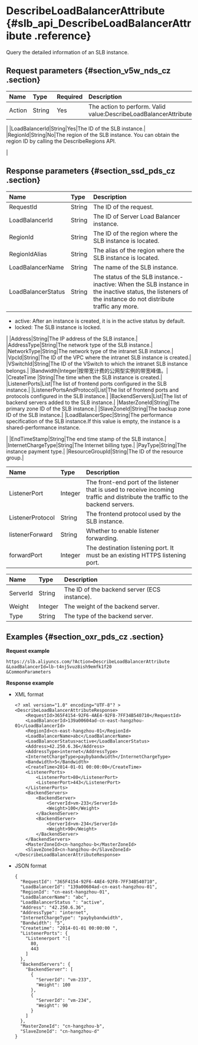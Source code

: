 # DescribeLoadBalancerAttribute {#slb_api_DescribeLoadBalancerAttribute .reference}

Query the detailed information of an SLB instance.

## Request parameters {#section_v5w_nds_cz .section}

|Name|Type|Required|Description|
|:---|:---|:-------|:----------|
|Action|String |Yes|The action to perform. Valid value:DescribeLoadBalancerAttribute

|
|LoadBalancerId|String|Yes|The ID of the SLB instance.|
|RegionId|String|No|The region of the SLB instance. You can obtain the region ID by calling the DescribeRegions API.

|

## Response parameters {#section_ssd_pds_cz .section}

|Name|Type|Description|
|:---|:---|:----------|
|RequestId|String|The ID of the request.|
|LoadBalancerId|String|The ID of Server Load Balancer instance.|
|RegionId|String|The ID of the region where the SLB instance is located.|
|RegionIdAlias|String|The alias of the region where the SLB instance is located.|
|LoadBalancerName|String|The name of the SLB instance.|
|LoadBalancerStatus|String|The status of the SLB instance.-   inactive: When the SLB instance in the inactive status, the listeners of the instance do not distribute traffic any more.
-   active: After an instance is created, it is in the active status by default.
-   locked: The SLB instance is locked.

|
|Address|String|The IP address of the SLB instance.|
|AddressType|String|The network type of the SLB instance.|
|NetworkType|String|The network type of the intranet SLB instance.|
|VpcId|String|The ID of the VPC where the intranet SLB instance is created.|
|VSwitchId|String|The ID of the VSwitch to which the intranet SLB instance belongs.|
|Bandwidth|Integer|按带宽计费的公网型实例的带宽峰值。|
|CreateTime |String|The time when the SLB instance is created.|
|ListenerPorts|List|The list of frontend ports configured in the SLB instance.|
|ListenerPortsAndProtocol|List|The list of frontend ports and protocols configured in the SLB instance.|
|BackendServers|List|The list of backend servers added to the SLB instance.|
|MasterZoneId|String|The primary zone ID of the SLB instance.|
|SlaveZoneId|String|The backup zone ID of the SLB instance.|
|LoadBalancerSpec|String|The performance specification of the SLB instance.If this value is empty, the instance is a shared-performance instance.

|
|EndTimeStamp|String|The end time stamp of the SLB instance.|
|InternetChargeType|String|The Internet billing type.|
|PayType|String|The instance payment type.|
|ResourceGroupId|String|The ID of the resource group.|

|Name|Type|Description|
|:---|:---|:----------|
|ListenerPort|Integer|The front-end port of the listener that is used to receive incoming traffic and distribute the traffic to the backend servers.|
|ListenerProtocol|String|The frontend protocol used by the SLB instance.|
|listenerForward|String|Whether to enable listener forwarding.|
|forwardPort|Integer|The destination listening port. It must be an existing HTTPS listening port.|

|Name |Type|Description|
|:----|:---|:----------|
|ServerId|String|The ID of the backend server \(ECS instance\).|
|Weight|Integer|The weight of the backend server.|
|Type|String|The type of the backend server.|

## Examples {#section_oxr_pds_cz .section}

**Request example**

``` {#public}
https://slb.aliyuncs.com/?Action=DescribeLoadBalancerAttribute
&LoadBalancerId=lb-t4nj5vuz8ish9emfk1f20
&CommonParameters
```

**Response example**

-   XML format

    ```
    <? xml version="1.0" encoding="UTF-8"? >
    <DescribeLoadBalancerAttributeResponse>
    	<RequestId>365F4154-92F6-4AE4-92F8-7FF34B540710</RequestId>
    	<LoadBalancerId>139a00604ad-cn-east-hangzhou-01</LoadBalancerId>
    	<RegionId>cn-east-hangzhou-01</RegionId>
    	<LoadBalancerName>abc</LoadBalancerName>
    	<LoadBalancerStatus>active</LoadBalancerStatus>
    	<Address>42.250.6.36</Address>
    	<AddressType>internet</AddressType>
    	<InternetChargeType>paybybandwidth</InternetChargeType>
    	<Bandwidth>5</Bandwidth>
    	<CreateTime>2014-01-01 00:00:00</CreateTime>
    	<ListenerPorts>
    		<ListenerPort>80</ListenerPort>
    		<ListenerPort>443</ListenerPort>
    	</ListenerPorts>
    	<BackendServers>
    		<BackendServer>
    			<ServerId>vm-233</ServerId>
    			<Weight>100</Weight>
    		</BackendServer>
    		<BackendServer>
    			<ServerId>vm-234</ServerId>
    			<Weight>90</Weight>
    		</BackendServer>
    	</BackendServers>
    	<MasterZoneId>cn-hangzhou-b</MasterZoneId>
    	<SlaveZoneId>cn-hangzhou-d</SlaveZoneId>
    </DescribeLoadBalancerAttributeResponse>
    ```

-   JSON format

    ```
    {
      "RequestId": "365F4154-92F6-4AE4-92F8-7FF34B540710",
      "LoadBalancerId": "139a00604ad-cn-east-hangzhou-01",
      "RegionId": "cn-east-hangzhou-01",
      "LoadBalancerName": "abc",
      "LoadBalancerStatus ": "active",
      "Address": "42.250.6.36",
      "AddressType": "internet",
      "InternetChargeType": "paybybandwidth",
      "Bandwidth": "5",
      "Createtime": "2014-01-01 00:00:00 ",
      "ListenerPorts": {
        "Listenerport ":[
          80,
          443
        ]
      },
      "BackendServers": {
        "BackendServer": [
          {
            "ServerId": "vm-233",
            "Weight": 100
          },
          {
            "ServerId": "vm-234",
            "Weight": 90
          }
        ]
      },
      "MasterZoneId": "cn-hangzhou-b",
      "SlaveZoneId": "cn-hangzhou-d"
    }  
    ```


